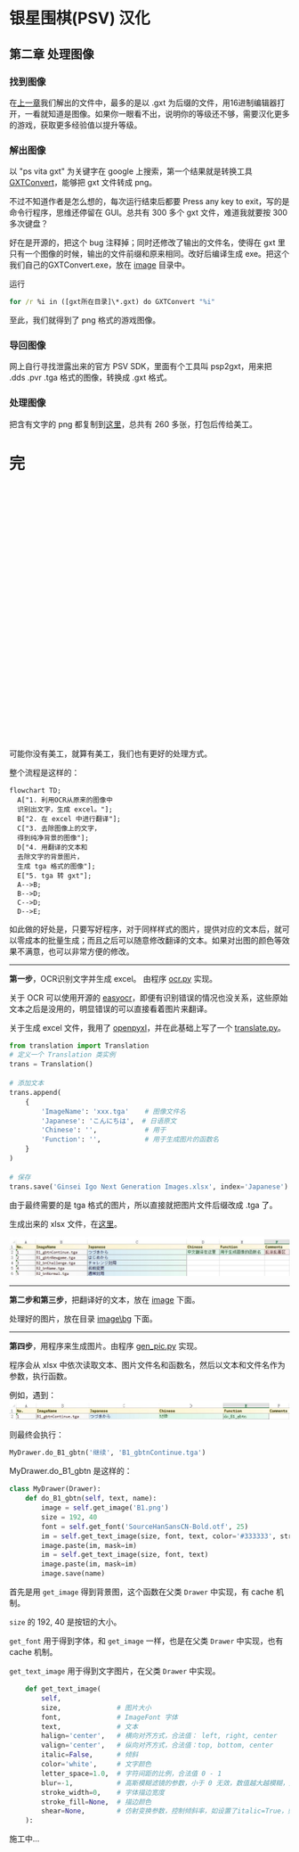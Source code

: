 # 银星围棋(PSV) 汉化
## 第二章 处理图像

### 找到图像
在[上一章](chapter_1.md)我们解出的文件中，最多的是以 .gxt 为后缀的文件，用16进制编辑器打开，一看就知道是图像。如果你一眼看不出，说明你的等级还不够，需要汉化更多的游戏，获取更多经验值以提升等级。

### 解出图像
以 "ps vita gxt" 为关键字在 google 上搜索，第一个结果就是转换工具 [GXTConvert](https://github.com/xdanieldzd/GXTConvert)，能够把 gxt 文件转成 png。

不过不知道作者是怎么想的，每次运行结束后都要 Press any key to exit，写的是命令行程序，思维还停留在 GUI。总共有 300 多个 gxt 文件，难道我就要按 300 多次键盘？

好在是开源的，把这个 bug 注释掉；同时还修改了输出的文件名，使得在 gxt 里只有一个图像的时候，输出的文件前缀和原来相同。改好后编译生成 exe。把这个我们自己的GXTConvert.exe，放在 [image](../../Ginsei%20Igo%20Next%20Generation/image/) 目录中。

运行
```bat
for /r %i in ([gxt所在目录]\*.gxt) do GXTConvert "%i"
```

至此，我们就得到了 png 格式的游戏图像。

### 导回图像

网上自行寻找泄露出来的官方 PSV SDK，里面有个工具叫 psp2gxt，用来把 .dds .pvr .tga 格式的图像，转换成 .gxt 格式。

### 处理图像

把含有文字的 png 都复制到[这里](../../Ginsei%20Igo%20Next%20Generation/image/old/)，总共有 260 多张，打包后传给美工。

# 完

</br></br></br></br></br></br></br></br></br></br></br></br></br></br></br></br></br></br></br></br></br></br></br></br></br></br></br>

可能你没有美工，就算有美工，我们也有更好的处理方式。

整个流程是这样的：
```mermaid
flowchart TD;
  A["1. 利用OCR从原来的图像中
  识别出文字，生成 excel。"];
  B["2. 在 excel 中进行翻译"];
  C["3. 去除图像上的文字，
  得到纯净背景的图像"];
  D["4. 用翻译的文本和
  去除文字的背景图片，
  生成 tga 格式的图像"];
  E["5. tga 转 gxt"];
  A-->B;
  B-->D;
  C-->D;
  D-->E;
```

如此做的好处是，只要写好程序，对于同样样式的图片，提供对应的文本后，就可以零成本的批量生成；而且之后可以随意修改翻译的文本。如果对出图的颜色等效果不满意，也可以非常方便的修改。

***
**第一步**，OCR识别文字并生成 excel。 由程序 [ocr.py](../../Ginsei%20Igo%20Next%20Generation/image/ocr.py) 实现。

关于 OCR 可以使用开源的 [easyocr](https://github.com/JaidedAI/EasyOCR)，即便有识别错误的情况也没关系，这些原始文本之后是没用的，明显错误的可以直接看着图片来翻译。

关于生成 excel 文件，我用了 [openpyxl](https://pypi.org/project/openpyxl/)，并在此基础上写了一个 [translate.py](../../libs/translation.py)。

```python
from translation import Translation
# 定义一个 Translation 类实例
trans = Translation()

# 添加文本
trans.append(
    {
        'ImageName': 'xxx.tga'    # 图像文件名
        'Japanese': 'こんにちは',  # 日语原文
        'Chinese': '',            # 用于
        'Function': '',           # 用于生成图片的函数名
    }
)

# 保存
trans.save('Ginsei Igo Next Generation Images.xlsx', index='Japanese')
```
由于最终需要的是 tga 格式的图片，所以直接就把图片文件后缀改成 .tga 了。

生成出来的 xlsx 文件，在[这里](../../Ginsei%20Igo%20Next%20Generation/image/Ginsei%20Igo%20Next%20Generation%20Images%20Init.xlsx)。

![](images/002.JPG)

***
**第二步和第三步**，把翻译好的文本，放在 [image](../../Ginsei%20Igo%20Next%20Generation/image/) 下面。

处理好的图片，放在目录 [image\bg](../../Ginsei%20Igo%20Next%20Generation/image/bg/) 下面。

***
**第四步**，用程序来生成图片。由程序 [gen_pic.py](../../Ginsei%20Igo%20Next%20Generation/image/gen_pic.py) 实现。

程序会从 xlsx 中依次读取文本、图片文件名和函数名，然后以文本和文件名作为参数，执行函数。

例如，遇到：
![](images/003.JPG)

则最终会执行：
```python
MyDrawer.do_B1_gbtn('继续', 'B1_gbtnContinue.tga')
```

MyDrawer.do_B1_gbtn 是这样的：
```python
class MyDrawer(Drawer):
    def do_B1_gbtn(self, text, name):
        image = self.get_image('B1.png')
        size = 192, 40
        font = self.get_font('SourceHanSansCN-Bold.otf', 25)
        im = self.get_text_image(size, font, text, color='#333333', stroke_width=1, blur=2)
        image.paste(im, mask=im)
        im = self.get_text_image(size, font, text)
        image.paste(im, mask=im)
        image.save(name)
```

首先是用 `get_image` 得到背景图，这个函数在父类 `Drawer` 中实现，有 cache 机制。

`size` 的 192, 40 是按钮的大小。

`get_font` 用于得到字体，和 `get_image` 一样，也是在父类 `Drawer` 中实现，也有 cache 机制。

`get_text_image` 用于得到文字图片，在父类 `Drawer` 中实现。
```python
    def get_text_image(
        self,
        size,              # 图片大小
        font,              # ImageFont 字体
        text,              # 文本
        halign='center',   # 横向对齐方式，合法值： left, right, center
        valign='center',   # 纵向对齐方式，合法值：top, bottom, center
        italic=False,      # 倾斜
        color='white',     # 文字颜色
        letter_space=1.0,  # 字符间距的比例，合法值 0 - 1
        blur=-1,           # 高斯模糊滤镜的参数，小于 0 无效，数值越大越模糊，建议从 2 开始调整
        stroke_width=0,    # 字体描边宽度
        stroke_fill=None,  # 描边颜色
        shear=None,        # 仿射变换参数，控制倾斜率，如设置了italic=True，则固定为0.2
    ):
```

施工中...